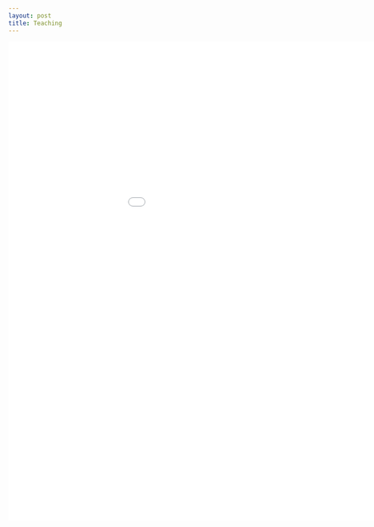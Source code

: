 ```yaml
---
layout: post
title: Teaching
---
```

<iframe width="1080" height="960" src="//www.youtube.com/embed/wt2hL95FQjo" frameborder="0" allowfullscreen></iframe>
